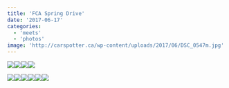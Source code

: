 ```yaml
---
title: 'FCA Spring Drive'
date: '2017-06-17'
categories:
  - 'meets'
  - 'photos'
image: 'http://carspotter.ca/wp-content/uploads/2017/06/DSC_0547m.jpg'
---
```


[![](http://carspotter.ca/wp-content/uploads/2017/06/DSC_0547m.jpg)](http://carspotter.ca/wp-content/uploads/2017/06/DSC_0547m.jpg)[![](http://carspotter.ca/wp-content/uploads/2017/06/DSC_0551m.jpg)](http://carspotter.ca/wp-content/uploads/2017/06/DSC_0551m.jpg)[![](http://carspotter.ca/images/FCA-Bernacci-Spring-Drive/DSC_0477m.jpg)](http://carspotter.ca/images/FCA-Bernacci-Spring-Drive/DSC_0477m.jpg)[![](http://carspotter.ca/images/FCA-Bernacci-Spring-Drive/DSC_0230m.jpg)](http://carspotter.ca/images/FCA-Bernacci-Spring-Drive/DSC_0230m.jpg)

[![](http://carspotter.ca/images/FCA-Bernacci-Spring-Drive/DSC_0255m.jpg)](http://carspotter.ca/images/FCA-Bernacci-Spring-Drive/DSC_0255m.jpg)[![](http://carspotter.ca/images/FCA-Bernacci-Spring-Drive/DSC_0315m.jpg)](http://carspotter.ca/images/FCA-Bernacci-Spring-Drive/DSC_0315m.jpg)[![](http://carspotter.ca/images/FCA-Bernacci-Spring-Drive/DSC_0364m.jpg)](http://carspotter.ca/images/FCA-Bernacci-Spring-Drive/DSC_0364m.jpg)[![](http://carspotter.ca/images/FCA-Bernacci-Spring-Drive/DSC_0454m.jpg)](http://carspotter.ca/images/FCA-Bernacci-Spring-Drive/DSC_0454m.jpg)[![](http://carspotter.ca/images/FCA-Bernacci-Spring-Drive/DSC_0457m.jpg)](http://carspotter.ca/images/FCA-Bernacci-Spring-Drive/DSC_0457m.jpg)[![](http://carspotter.ca/images/FCA-Bernacci-Spring-Drive/DSC_0459m.jpg)](http://carspotter.ca/images/FCA-Bernacci-Spring-Drive/DSC_0459m.jpg)
